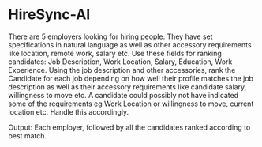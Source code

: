# HireSync-AI
There are 5 employers looking for hiring people. They have set specifications in natural language as well as other accessory requirements like location, remote work, salary etc.
Use these fields for ranking candidates: Job Description, Work Location, Salary, Education, Work Experience.
Using the job description and other accessories, rank the Candidate for each job depending on how well their profile matches the job description as well as their accessory requirements like candidate salary, willingness to move etc.
A candidate could possibly not have indicated some of the requirements eg Work Location or willingness to move, current location etc. Handle this accordingly.

Output:
Each employer, followed by all the candidates ranked according to best match.
